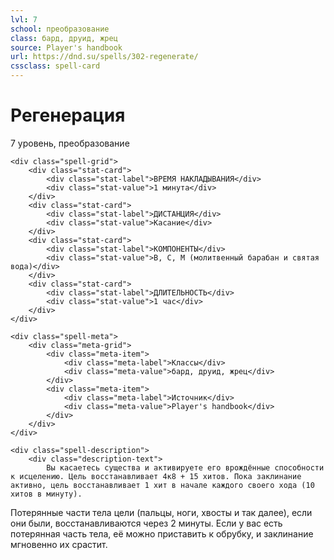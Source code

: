 ```yaml
---
lvl: 7
school: преобразование
class: бард, друид, жрец
source: Player's handbook
url: https://dnd.su/spells/302-regenerate/
cssclass: spell-card
---
```


<div class="spell-container">
    <div class="spell-header">
        <h1 class="spell-name">Регенерация</h1>
        <div class="spell-level">7 уровень, преобразование</div>
    </div>
    
    <div class="spell-grid">
        <div class="stat-card">
            <div class="stat-label">ВРЕМЯ НАКЛАДЫВАНИЯ</div>
            <div class="stat-value">1 минута</div>
        </div>
        <div class="stat-card">
            <div class="stat-label">ДИСТАНЦИЯ</div>
            <div class="stat-value">Касание</div>
        </div>
        <div class="stat-card">
            <div class="stat-label">КОМПОНЕНТЫ</div>
            <div class="stat-value">В, С, М (молитвенный барабан и святая вода)</div>
        </div>
        <div class="stat-card">
            <div class="stat-label">ДЛИТЕЛЬНОСТЬ</div>
            <div class="stat-value">1 час</div>
        </div>
    </div>
    
    <div class="spell-meta">
        <div class="meta-grid">
            <div class="meta-item">
                <div class="meta-label">Классы</div>
                <div class="meta-value">бард, друид, жрец</div>
            </div>
            <div class="meta-item">
                <div class="meta-label">Источник</div>
                <div class="meta-value">Player's handbook</div>
            </div>
        </div>
    </div>
    
    <div class="spell-description">
        <div class="description-text">
            Вы касаетесь существа и активируете его врождённые способности к исцелению. Цель восстанавливает 4к8 + 15 хитов. Пока заклинание активно, цель восстанавливает 1 хит в начале каждого своего хода (10 хитов в минуту).
Потерянные части тела цели (пальцы, ноги, хвосты и так далее), если они были, восстанавливаются через 2 минуты. Если у вас есть потерянная часть тела, её можно приставить к обрубку, и заклинание мгновенно их срастит.
        </div>
    </div>
</div>